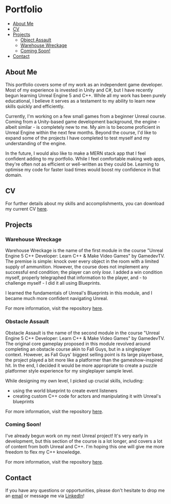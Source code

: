 # Portfolio
- [About Me](https://github.com/Xakaiczar/Portfolio/edit/main/README.md#about-me)
- [CV](https://github.com/Xakaiczar/Portfolio/edit/main/README.md#cv)
- [Projects](https://github.com/Xakaiczar/Portfolio/edit/main/README.md#projects)
  - [Object Assault](https://github.com/Xakaiczar/Portfolio/edit/main/README.md#object-assault)
  - [Warehouse Wreckage](https://github.com/Xakaiczar/Portfolio/edit/main/README.md#warehouse-wreckage)
  - [Coming Soon!](https://github.com/Xakaiczar/Portfolio/edit/main/README.md#coming-soon)
- [Contact](https://github.com/Xakaiczar/Portfolio/edit/main/README.md#contact)

## About Me
This portfolio covers some of my work as an independent game developer. Most of my experience is invested in Unity and C#, but I have recently begun learning Unreal Engine 5 and C++. While all my work has been purely educational, I believe it serves as a testament to my ability to learn new skills quickly and efficiently.

Currently, I'm working on a few small games from a beginner Unreal course. Coming from a Unity-based game development background, the engine - albeit similar - is completely new to me. My aim is to become proficient in Unreal Engine within the next few months. Beyond the course, I'd like to expand some of the projects I have completed to test myself and my understanding of the engine.

In the future, I would also like to make a MERN stack app that I feel confident adding to my portfolio. While I feel comfortable making web apps, they're often not as efficient or well-written as they could be. Learning to optimise my code for faster load times would boost my confidence in that domain.

## CV
For further details about my skills and accomplishments, you can download my current CV [here](https://drive.google.com/file/d/1XZOdTuCq7lw514k8ORTzD6YmuI40HaN_/view?usp=sharing).

## Projects
### Warehouse Wreckage
Warehouse Wreckage is the name of the first module in the course "Unreal Engine 5 C++ Developer: Learn C++ & Make Video Games" by GamedevTV. The premise is simple: knock over every object in the room with a limited supply of ammunition. However, the course does not implement any successful end condition; the player can only _lose_. I added a win condition myself, properly telegraphed that information to the player, and - to challenge myself - I did it all using Blueprints.

I learned the fundamentals of Unreal's Blueprints in this module, and I became much more confident navigating Unreal.

For more information, visit the repository [here](https://github.com/Xakaiczar/ProjectWarehouseWreckage).

### Obstacle Assault
Obstacle Assault is the name of the second module in the course "Unreal Engine 5 C++ Developer: Learn C++ & Make Video Games" by GamedevTV. The original core gameplay proposed in this module revolved around completing an obstacle course akin to Fall Guys, but in a singleplayer context. However, as Fall Guys' biggest selling point is its large playerbase, the project played a bit more like a platformer than the gameshow-inspired hit. In the end, I decided it would be more appropriate to create a puzzle platformer style experience for my singleplayer sample level.

While designing my own level, I picked up crucial skills, including:

- using the world blueprint to create event listeners
- creating custom C++ code for actors and manipulating it with Unreal's blueprints

For more information, visit the repository [here](https://github.com/Xakaiczar/ProjectObstacleAssault).

### Coming Soon!
I've already begun work on my next Unreal project! It's very early in development, but this section of the course is a lot longer, and covers a lot of content from both Unreal and C++. I'm hoping this one will give me more freedom to flex my C++ knowledge.

For more information, visit the repository [here](https://github.com/Xakaiczar/ProjectCryptRaider).

## Contact
If you have any questions or opportunities, please don't hesitate to drop me an [email](xaqatkins@virginmedia.com) or message me via [LinkedIn](https://www.linkedin.com/in/xaqatkins/)!

